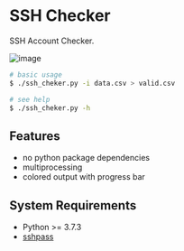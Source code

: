 # SSH Checker

SSH Account Checker.

![image](https://user-images.githubusercontent.com/12753171/142799760-212e38c5-79db-4f2b-8387-c1b22671a3b2.png)


```bash
# basic usage
$ ./ssh_cheker.py -i data.csv > valid.csv

# see help
$ ./ssh_cheker.py -h
```

## Features

- no python package dependencies
- multiprocessing
- colored output with progress bar

## System Requirements

- Python >= 3.7.3
- [sshpass](https://sourceforge.net/projects/sshpass/)
